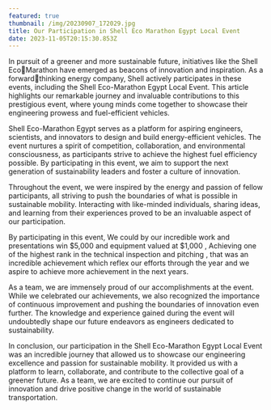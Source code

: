 ```yaml
---
featured: true
thumbnail: /img/20230907_172029.jpg
title: Our Participation in Shell Eco Marathon Egypt Local Event
date: 2023-11-05T20:15:30.853Z
---
```

In pursuit of a greener and more sustainable future, initiatives like the Shell EcoMarathon have emerged as beacons of innovation and inspiration. As a forwardthinking energy company, Shell actively participates in these events, including the Shell 
Eco-Marathon Egypt Local Event. This article highlights our remarkable journey and 
invaluable contributions to this prestigious event, where young minds come together to 
showcase their engineering prowess and fuel-efficient vehicles.

Shell Eco-Marathon Egypt serves as a platform for aspiring engineers, scientists, and 
innovators to design and build energy-efficient vehicles. The event nurtures a spirit of 
competition, collaboration, and environmental consciousness, as participants strive to 
achieve the highest fuel efficiency possible. By participating in this event, we aim to 
support the next generation of sustainability leaders and foster a culture of innovation.

Throughout the event, we were inspired by the energy and passion of fellow 
participants, all striving to push the boundaries of what is possible in sustainable 
mobility. Interacting with like-minded individuals, sharing ideas, and learning from their 
experiences proved to be an invaluable aspect of our participation.

By participating in this event, We could by our incredible work and presentations win
$5,000 and equipment valued at $1,000 , Achieving one of the highest rank in the 
technical inspection and pitching , that was an incredible achievement which reflex our 
efforts through the year and we aspire to achieve more achievement in the next years.

As a team, we are immensely proud of our accomplishments at the event. While we 
celebrated our achievements, we also recognized the importance of continuous 
improvement and pushing the boundaries of innovation even further. The knowledge 
and experience gained during the event will undoubtedly shape our future endeavors as 
engineers dedicated to sustainability.

In conclusion, our participation in the Shell Eco-Marathon Egypt Local Event was an 
incredible journey that allowed us to showcase our engineering excellence and passion 
for sustainable mobility. It provided us with a platform to learn, collaborate, and 
contribute to the collective goal of a greener future. As a team, we are excited to 
continue our pursuit of innovation and drive positive change in the world of sustainable 
transportation.